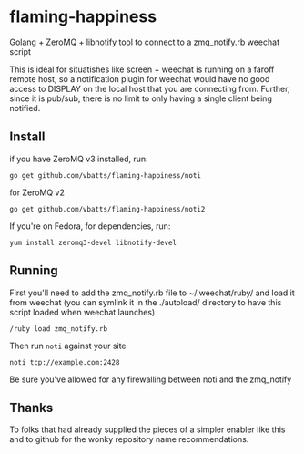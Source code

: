 flaming-happiness
=================

Golang + ZeroMQ + libnotify tool to connect to a zmq_notify.rb weechat script

This is ideal for situatishes like screen + weechat is running on a faroff
remote host, so a notification plugin for weechat would have no good access to
DISPLAY on the local host that you are connecting from.
Further, since it is pub/sub, there is no limit to only having a single client 
being notified.


Install
-------

if you have ZeroMQ v3 installed, run:

	go get github.com/vbatts/flaming-happiness/noti

for ZeroMQ v2

	go get github.com/vbatts/flaming-happiness/noti2


If you're on Fedora, for dependencies, run:

	yum install zeromq3-devel libnotify-devel


Running
-------

First you'll need to add the zmq_notify.rb file to ~/.weechat/ruby/
and load it from weechat (you can symlink it in the ./autoload/ directory
to have this script loaded when weechat launches)

	/ruby load zmq_notify.rb

Then run `noti` against your site

	noti tcp://example.com:2428

Be sure you've allowed for any firewalling between noti and the zmq_notify

Thanks
------

To folks that had already supplied the pieces of a simpler enabler like this
and to github for the wonky repository name recommendations.

